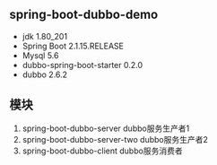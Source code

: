 ## spring-boot-dubbo-demo
* jdk 1.80_201
* Spring Boot 2.1.15.RELEASE
* Mysql 5.6
* dubbo-spring-boot-starter 0.2.0
* dubbo 2.6.2

## 模块
1. spring-boot-dubbo-server dubbo服务生产者1
2. spring-boot-dubbo-server-two dubbo服务生产者2
3. spring-boot-dubbo-client dubbo服务消费者